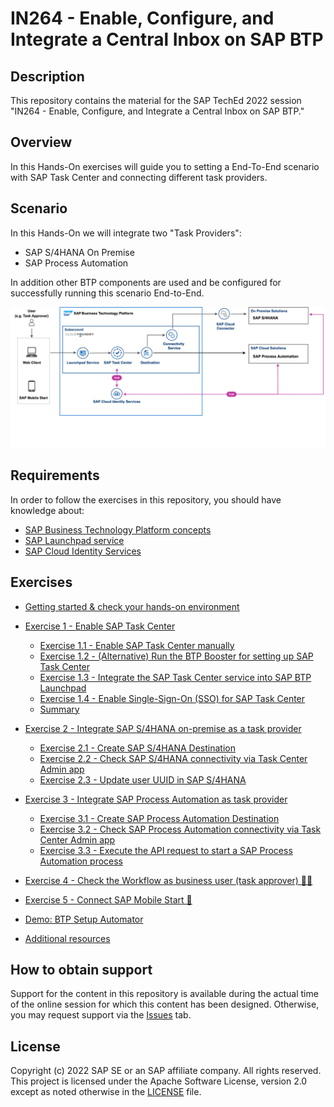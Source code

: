 # IN264 - Enable, Configure, and Integrate a Central Inbox on SAP BTP

## Description

This repository contains the material for the SAP TechEd 2022 session "IN264 - Enable, Configure, and Integrate a Central Inbox on SAP BTP."

## Overview

In this Hands-On exercises will guide you to setting a End-To-End scenario with SAP Task Center and connecting different task providers.

## Scenario

In this Hands-On we will integrate two "Task Providers":

- SAP S/4HANA On Premise
- SAP Process Automation

In addition other BTP components are used and be configured for successfully running this scenario End-to-End.

![SAP BTP Solution Diagram - SAP Task Center](images/0_btp_taskcenter_teched_scenario.png)

## Requirements

In order to follow the exercises in this repository, you should have knowledge about:

- [SAP Business Technology Platform concepts](https://help.sap.com/docs/BTP/65de2977205c403bbc107264b8eccf4b/73beb06e127f4e47b849aa95344aabe1.html)
- [SAP Launchpad service](https://help.sap.com/docs/Launchpad_Service/8c8e1958338140699bd4811b37b82ece/9db48fa44f7e4c62a01bc74c82e74e07.html)
- [SAP Cloud Identity Services](https://help.sap.com/docs/SAP_CLOUD_IDENTITY)

## Exercises

- [Getting started & check your hands-on environment ](exercises/ex0/)

- [Exercise 1 - Enable SAP Task Center](exercises/ex1/)
    - [Exercise 1.1 - Enable SAP Task Center manually](exercises/ex1/README.md#exercise-11-enable-sap-task-center-manually)
    - [Exercise 1.2 - (Alternative) Run the BTP Booster for setting up SAP Task Center](exercises/ex1/README.md#exercise-12-execute-the-sap-task-center-booster)
    - [Exercise 1.3 - Integrate the SAP Task Center service into SAP BTP Launchpad ](exercises/ex1/README.md#exercise-13-integrate-the-sap-task-center-service-into-sap-btp-launchpad)
    - [Exercise 1.4 - Enable Single-Sign-On (SSO) for SAP Task Center](exercises/ex1/README.md#exercise-14-enable-single-sign-on-sso-for-sap-task-center)
    - [Summary](exercises/ex1/README.md#summary)
- [Exercise 2 - Integrate SAP S/4HANA on-premise as a task provider](exercises/ex2/README.md) 
    - [Exercise 2.1 - Create SAP S/4HANA Destination](exercises/ex2/README.md#exercise-21-sub-exercise-1-description)
    - [Exercise 2.2 - Check SAP S/4HANA connectivity via Task Center Admin app](exercises/ex2/README.md#exercise-22-sub-exercise-2-description)
    - [Exercise 2.3 - Update user UUID in SAP S/4HANA](exercises/ex2/README.md#exercise-22-sub-exercise-2-description)
- [Exercise 3 - Integrate SAP Process Automation as task provider](exercises/ex3/README.md)
    - [Exercise 3.1 - Create SAP Process Automation Destination](exercises/ex3/README.md#exercise-31-create-the-destination-to-the-sap-process-automation-instance-from-a-remote-subaccount)
    - [Exercise 3.2 - Check SAP Process Automation connectivity via Task Center Admin app](exercises/ex3/README.md#exercise-32---check-sap-process-automation-connectivity-via-task-center-admin-app)
    - [Exercise 3.3 - Execute the API request to start a SAP Process Automation process](exercises/ex3/README.md#exercise-32---execute-the-api-request-to-start-a-sap-process-automation-process)
- [Exercise 4 - Check the Workflow as business user (task approver) 👩‍💼](exercises/ex4/README.md#exercise-4---check-the-task-workflow-as-business-user-task-approver-👩‍💼)

- [Exercise 5 - Connect SAP Mobile Start 📱](exercises/ex2/README.md#exercise-22-sub-exercise-2-description) 

- [Demo: BTP Setup Automator](https://github.com/SAP-samples/btp-setup-automator)
- [Additional resources](exercises/additional/README.md)

## How to obtain support

Support for the content in this repository is available during the actual time of the online session for which this content has been designed. Otherwise, you may request support via the [Issues](../../issues) tab.

## License
Copyright (c) 2022 SAP SE or an SAP affiliate company. All rights reserved. This project is licensed under the Apache Software License, version 2.0 except as noted otherwise in the [LICENSE](LICENSES/Apache-2.0.txt) file.
